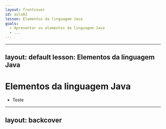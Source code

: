 ```yaml
---
layout: frontcover
id: aula02
lesson: Elementos da linguagem Java
goals:
  - Apresentar os elementos da linguagem Java
  - ...
---
```


---
layout: default
lesson: Elementos da linguagem Java
---

# Elementos da linguagem Java

- Teste

---
layout: backcover
---